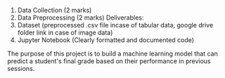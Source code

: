 1. Data Collection (2 marks)
2. Data Preprocessing (2 marks)
Deliverables:
1. Dataset (preprocessed .csv file incase of tabular data, google drive folder link in case of
image data)
2. Jupyter Notebook (Clearly formatted and documented code)


The purpose of this project is to build a machine learning model that can predict a student's final
grade based on their performance in previous sessions. 
